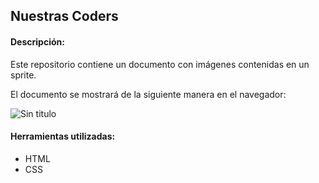 ## Nuestras Coders

#### Descripción:
Este repositorio contiene un documento con imágenes contenidas en un sprite.

El documento se mostrará de la siguiente manera en el navegador:

![Sin titulo](assets/imgs/Captura.png)  


#### Herramientas utilizadas:
* HTML
* CSS
